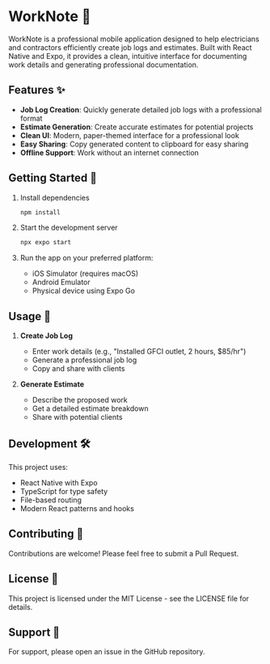 # WorkNote 📝

WorkNote is a professional mobile application designed to help electricians and contractors efficiently create job logs and estimates. Built with React Native and Expo, it provides a clean, intuitive interface for documenting work details and generating professional documentation.

## Features ✨

- **Job Log Creation**: Quickly generate detailed job logs with a professional format
- **Estimate Generation**: Create accurate estimates for potential projects
- **Clean UI**: Modern, paper-themed interface for a professional look
- **Easy Sharing**: Copy generated content to clipboard for easy sharing
- **Offline Support**: Work without an internet connection

## Getting Started 🚀

1. Install dependencies
   ```bash
   npm install
   ```

2. Start the development server
   ```bash
   npx expo start
   ```

3. Run the app on your preferred platform:
   - iOS Simulator (requires macOS)
   - Android Emulator
   - Physical device using Expo Go

## Usage 📱

1. **Create Job Log**
   - Enter work details (e.g., "Installed GFCI outlet, 2 hours, $85/hr")
   - Generate a professional job log
   - Copy and share with clients

2. **Generate Estimate**
   - Describe the proposed work
   - Get a detailed estimate breakdown
   - Share with potential clients

## Development 🛠️

This project uses:
- React Native with Expo
- TypeScript for type safety
- File-based routing
- Modern React patterns and hooks

## Contributing 🤝

Contributions are welcome! Please feel free to submit a Pull Request.

## License 📄

This project is licensed under the MIT License - see the LICENSE file for details.

## Support 💬

For support, please open an issue in the GitHub repository.
